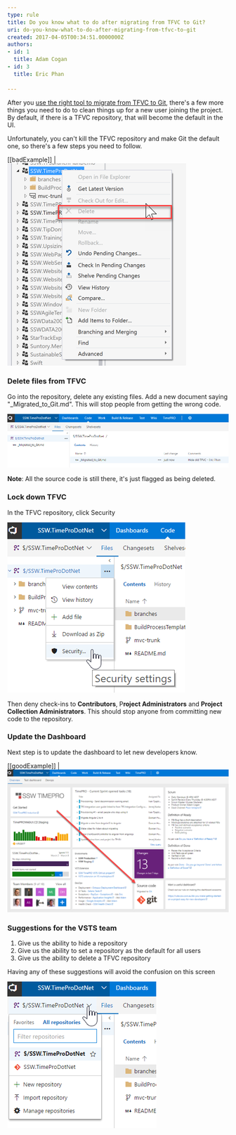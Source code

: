 ```yaml
---
type: rule
title: Do you know what to do after migrating from TFVC to Git?
uri: do-you-know-what-to-do-after-migrating-from-tfvc-to-git
created: 2017-04-05T00:34:51.0000000Z
authors:
- id: 1
  title: Adam Cogan
- id: 3
  title: Eric Phan

---
```


After you [use the right tool to migrate from TFVC to Git](/Pages/Do-you-know-the-best-tool-to-migration-from-TFVC-to-Git.aspx), there's a few more things you need to do to clean things up for a new user joining the project. By default, if there is a TFVC repository, that will become the default in the UI.




Unfortunately, you can't kill the TFVC repository and make Git the default one, so there's a few steps you need to follow.






 

[[badExample]]
| ![Can't delete the now deprecated TFVC repository](2017-04-05_10-02-58.png)

### Delete files from TFVC


Go into the repository, delete any existing files. Add a new document saying "\_Migrated\_to\_Git.md". This will stop people from getting the wrong code.


![Clean up TFVC so developers can't accidentally get the wrong source code](2017-04-05_10-24-52.png)


**Note**: All the source code is still there, it's just flagged as being deleted.

### Lock down TFVC


In the TFVC repository, click Security


![Configure the security of the TFVC repository](2017-04-05_10-43-51.png)

Then deny check-ins to **Contributors**, P**roject Administrators** and **Project Collection Administrators**. This should stop anyone from committing new code to the repository.

### Update the Dashboard


Next step is to update the dashboard to let new developers know.


[[goodExample]]
| ![Let new users know that the source control is now on Git](2017-04-05_10-30-43.png)



### Suggestions for the VSTS team


1. Give us the ability to hide a repository
2. Give us the ability to set a repository as the default for all users
3. Give us the ability to delete a TFVC repository



Having any of these suggestions will avoid the confusion on this screen



![Bad Exmaple - This is confusing for a new dev](2017-04-05_10-06-12.png)
